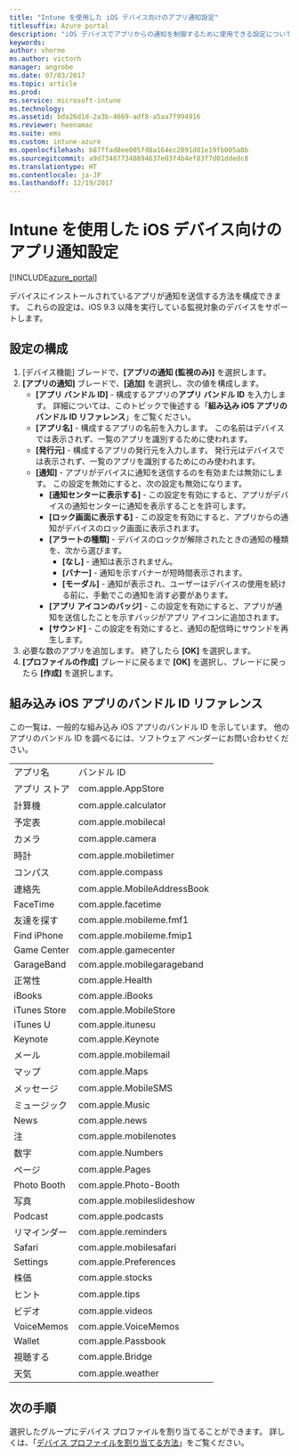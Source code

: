 ```yaml
---
title: "Intune を使用した iOS デバイス向けのアプリ通知設定"
titlesuffix: Azure portal
description: "iOS デバイスでアプリからの通知を制御するために使用できる設定について説明します。\""
keywords: 
author: vhorne
ms.author: victorh
manager: angrobe
ms.date: 07/03/2017
ms.topic: article
ms.prod: 
ms.service: microsoft-intune
ms.technology: 
ms.assetid: bda26d1d-2a3b-4669-adf8-a5aa7f994916
ms.reviewer: heenamac
ms.suite: ems
ms.custom: intune-azure
ms.openlocfilehash: b87ffad8ee005fd8a164ec2891d81e19fb005a8b
ms.sourcegitcommit: a9d734877340894637e03f4b4ef83f7d01ddedc8
ms.translationtype: HT
ms.contentlocale: ja-JP
ms.lasthandoff: 12/19/2017
---
```

# <a name="intune-app-notifications-settings-for-ios-devices"></a>Intune を使用した iOS デバイス向けのアプリ通知設定

[!INCLUDE[azure_portal](./includes/azure_portal.md)]

デバイスにインストールされているアプリが通知を送信する方法を構成できます。 これらの設定は、iOS 9.3 以降を実行している監視対象のデバイスをサポートします。

## <a name="configure-settings"></a>設定の構成

1. [デバイス機能] ブレードで、**[アプリの通知 (監視のみ)]** を選択します。
2. **[アプリの通知]** ブレードで、**[追加]** を選択し、次の値を構成します。
    - **[アプリ バンドル ID]** - 構成するアプリの**アプリ バンドル ID** を入力します。 詳細については、このトピックで後述する「**組み込み iOS アプリのバンドル ID リファレンス**」をご覧ください。
    - **[アプリ名]** - 構成するアプリの名前を入力します。 この名前はデバイスでは表示されず、一覧のアプリを識別するために使われます。
    - **[発行元]** - 構成するアプリの発行元を入力します。 発行元はデバイスでは表示されず、一覧のアプリを識別するためにのみ使われます。
    - **[通知]** - アプリがデバイスに通知を送信するのを有効または無効にします。 この設定を無効にすると、次の設定も無効になります。
        - **[通知センターに表示する]** - この設定を有効にすると、アプリがデバイスの通知センターに通知を表示することを許可します。
        - **[ロック画面に表示する]** - この設定を有効にすると、アプリからの通知がデバイスのロック画面に表示されます。
        - **[アラートの種類]** - デバイスのロックが解除されたときの通知の種類を、次から選びます。
            - **[なし]** - 通知は表示されません。
            - **[バナー]** - 通知を示すバナーが短時間表示されます。
            - **[モーダル]** - 通知が表示され、ユーザーはデバイスの使用を続ける前に、手動でこの通知を消す必要があります。
        - **[アプリ アイコンのバッジ]** - この設定を有効にすると、アプリが通知を送信したことを示すバッジがアプリ アイコンに追加されます。
        - **[サウンド]** - この設定を有効にすると、通知の配信時にサウンドを再生します。
3. 必要な数のアプリを追加します。 終了したら **[OK]** を選択します。
4. **[プロファイルの作成]** ブレードに戻るまで **[OK]** を選択し、ブレードに戻ったら **[作成]** を選択します。 


## <a name="bundle-id-reference-for-built-in-ios-apps"></a>組み込み iOS アプリのバンドル ID リファレンス

この一覧は、一般的な組み込み iOS アプリのバンドル ID を示しています。 他のアプリのバンドル ID を調べるには、ソフトウェア ベンダーにお問い合わせください。 

|||
|-|-|
|アプリ名|バンドル ID|
|アプリ ストア|com.apple.AppStore|
|計算機|com.apple.calculator|
|予定表|com.apple.mobilecal|
|カメラ|com.apple.camera|
|時計|com.apple.mobiletimer|
|コンパス|com.apple.compass|
|連絡先|com.apple.MobileAddressBook|
|FaceTime|com.apple.facetime|
|友達を探す|com.apple.mobileme.fmf1|
|Find iPhone|com.apple.mobileme.fmip1|
|Game Center|com.apple.gamecenter|
|GarageBand|com.apple.mobilegarageband|
|正常性|com.apple.Health|
|iBooks|com.apple.iBooks|
|iTunes Store|com.apple.MobileStore|
|iTunes U|com.apple.itunesu|
|Keynote|com.apple.Keynote|
|メール|com.apple.mobilemail|
|マップ|com.apple.Maps|
|メッセージ|com.apple.MobileSMS|
|ミュージック|com.apple.Music|
|News|com.apple.news|
|注|com.apple.mobilenotes|
|数字|com.apple.Numbers|
|ページ|com.apple.Pages|
|Photo Booth|com.apple.Photo-Booth|
|写真|com.apple.mobileslideshow|
|Podcast|com.apple.podcasts|
|リマインダー|com.apple.reminders|
|Safari|com.apple.mobilesafari|
|Settings|com.apple.Preferences|
|株価|com.apple.stocks|
|ヒント|com.apple.tips|
|ビデオ|com.apple.videos|
|VoiceMemos|com.apple.VoiceMemos|
|Wallet|com.apple.Passbook|
|視聴する|com.apple.Bridge|
|天気|com.apple.weather|

## <a name="next-steps"></a>次の手順

選択したグループにデバイス プロファイルを割り当てることができます。 詳しくは、「[デバイス プロファイルを割り当てる方法](device-profile-assign.md)」をご覧ください。
